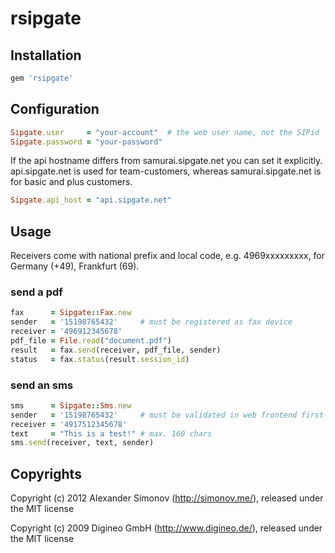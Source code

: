 # rsipgate

## Installation

``` ruby
gem 'rsipgate'
```

## Configuration

``` ruby
Sipgate.user     = "your-account"  # the web user name, not the SIPid
Sipgate.password = "your-password"
```

If the api hostname differs from samurai.sipgate.net you can set it explicitly.
api.sipgate.net is used for team-customers, whereas samurai.sipgate.net is for basic and plus customers.

``` ruby
Sipgate.api_host = "api.sipgate.net"
```

## Usage

Receivers come with national prefix and local code, e.g. 4969xxxxxxxxx, for Germany (+49), Frankfurt (69).

### send a pdf

``` ruby    
fax      = Sipgate::Fax.new
sender   = '15198765432'     # must be registered as fax device
receiver = '496912345678'
pdf_file = File.read("document.pdf")
result   = fax.send(receiver, pdf_file, sender)
status   = fax.status(result.session_id)
```

### send an sms

``` ruby    
sms      = Sipgate::Sms.new
sender   = '15198765432'     # must be validated in web frontend first
receiver = '4917512345678'
text     = "This is a test!" # max. 160 chars
sms.send(receiver, text, sender)
```

## Copyrights

Copyright (c) 2012 Alexander Simonov (http://simonov.me/), released under the MIT license

Copyright (c) 2009 Digineo GmbH (http://www.digineo.de/), released under the MIT license
